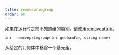 ```yaml
---
title: removeprimgroup
order: 60
---
```


如果在运行时之前不知道组的类别，请使用[removeattrib](/zh-cn/houdini-vex/geometry/removeattrib "从几何体中移除属性或组")。

`int  removeprimgroup(int geohandle, string name)`

从给定的几何体中移除一个基元组。
